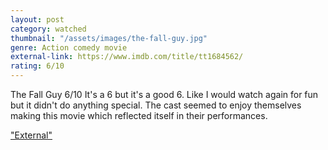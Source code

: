 ```yaml
---
layout: post
category: watched
thumbnail: "/assets/images/the-fall-guy.jpg"
genre: Action comedy movie
external-link: https://www.imdb.com/title/tt1684562/
rating: 6/10
---
```

The Fall Guy
6/10
It's a 6 but it's a good 6. Like I would watch again for fun but it didn't do anything special. The cast seemed to enjoy themselves making this movie which reflected itself in their performances.

["External"](https://www.imdb.com/title/tt1684562/)